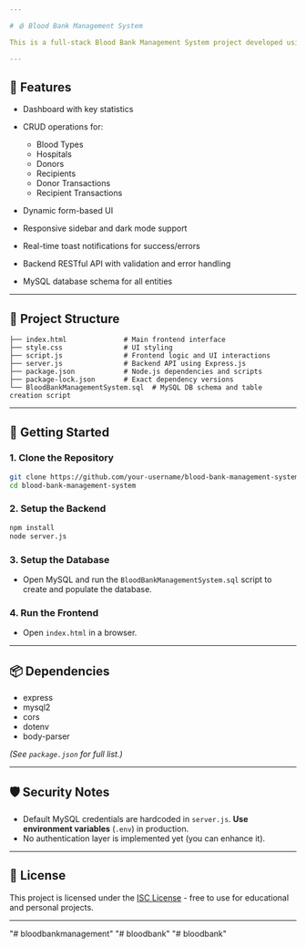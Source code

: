 ```yaml
---

# 🩸 Blood Bank Management System

This is a full-stack Blood Bank Management System project developed using **HTML**, **CSS**, **JavaScript**, **Node.js**, **Express**, and **MySQL**. The system allows for managing donors, recipients, hospitals, blood types, and transactions efficiently with a user-friendly web interface.

---
```


## 🔧 Features

* Dashboard with key statistics
* CRUD operations for:

  * Blood Types
  * Hospitals
  * Donors
  * Recipients
  * Donor Transactions
  * Recipient Transactions
* Dynamic form-based UI
* Responsive sidebar and dark mode support
* Real-time toast notifications for success/errors
* Backend RESTful API with validation and error handling
* MySQL database schema for all entities

---

## 📁 Project Structure

```
├── index.html              # Main frontend interface
├── style.css               # UI styling
├── script.js               # Frontend logic and UI interactions
├── server.js               # Backend API using Express.js
├── package.json            # Node.js dependencies and scripts
├── package-lock.json       # Exact dependency versions
└── BloodBankManagementSystem.sql  # MySQL DB schema and table creation script
```

---

## 🚀 Getting Started

### 1. Clone the Repository

```bash
git clone https://github.com/your-username/blood-bank-management-system.git
cd blood-bank-management-system
```

### 2. Setup the Backend

```bash
npm install
node server.js
```

### 3. Setup the Database

* Open MySQL and run the `BloodBankManagementSystem.sql` script to create and populate the database.

### 4. Run the Frontend

* Open `index.html` in a browser.

---

## 📦 Dependencies

* express
* mysql2
* cors
* dotenv
* body-parser

*(See `package.json` for full list.)*

---

## 🛡️ Security Notes

* Default MySQL credentials are hardcoded in `server.js`. **Use environment variables** (`.env`) in production.
* No authentication layer is implemented yet (you can enhance it).

---

## 📃 License

This project is licensed under the [ISC License](LICENSE) - free to use for educational and personal projects.

---
"# bloodbankmanagement" 
"# bloodbank" 
"# bloodbank" 
